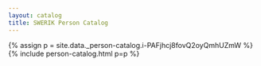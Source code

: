 ```yaml
---
layout: catalog
title: SWERIK Person Catalog
---
```

{% assign p = site.data._person-catalog.i-PAFjhcj8fovQ2oyQmhUZmW %}
{% include person-catalog.html p=p %}

